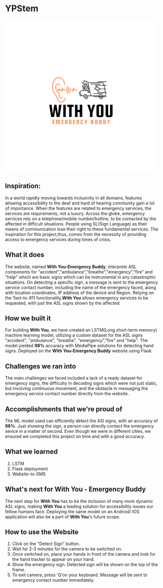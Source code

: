 # YPStem

![image](Hackathon.png)

## Inspiration:
In a world rapidly moving towards inclusivity in all domains, features allowing accessibility to the deaf and hard of hearing community gain a lot of importance. When the features are related to emergency services, the services are requirements, not a luxury.
Across the globe, emergency services rely on a telephone/mobile number/hotline, to be contacted by the affected in difficult situations. People using SL(Sign Language) as their means of communication lose their right to these fundamental services. The inspiration for this project,thus, comes from the necessity of providing access to emergency services during times of crisis.

## What it does
The website, named **With You-Emergency Buddy**, interprets ASL components for "accident","ambulance","breathe","emergency","fire" and "help" which are basic signs which can be instrumental in any catastrophic situations. On detecting a specific sign, a message is sent to the emergency service contact number, including the name of the emergency faced, along with location coordinates, IP address of the device and Region. Relying on the Text-to-911 functionality,**With You** allows emergency services to be requested, with just the ASL signs shown by the affected.

## How we built it
For building **With You**, we have created an LSTM(Long short-term memory) machine learning model, utilizing a custom dataset for the ASL signs "accident", "ambulance", "breathe", "emergency","fire" and "help". The model yielded **98%** accuracy with MediaPipe solutions for detecting hand signs. Deployed on the **With You-Emergency Buddy** website using Flask.

## Challenges we ran into
The main challenges we faced included a lack of a ready dataset for emergency signs, the difficulty in decoding signs which were not just static, but involving continuous movement, and the obstacle in messaging the emergency service contact number directly from the website.

## Accomplishments that we're proud of
The ML model used can efficiently detect the ASl signs, with an accuracy of **98%**. Just showing the sign, a person can directly contact the emergency sevice in a matter of second. Even though we were in different cities, we ensured we completed this project on time and with a good accuracy.

## What we learned
1) LSTM
2) Flask deployment
3) Website-to-SMS

## What's next for With You - Emergency Buddy
The next step for **With You** has to be the inclusion of many more dynamic ASL signs, making **With You** a leading solution for accessibility issues our fellow humans face. Deploying the same model on an Android/ IOS application will also be a part of **With You**'s future scope.

## How to use the Website
1) Click on the "Detect Sign" button. 
2) Wait for 2-3 minutes for the camera to be switched on.
3) Once switched on, place your hands in front of the camera and look for the hand tracker to appear on your hand.
4) Show the emergency sign. Detected sign will be shown on the top of the frame.
5) To exit camera, press 'Q'on your keyboard. Message will be sent to emergency contact number immediately.
